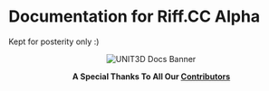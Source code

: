 # Documentation for Riff.CC Alpha

Kept for posterity only :)

<p align="center">
    <img src="https://i.imgur.com/uusLAGE.png" alt="UNIT3D Docs Banner">
</p>
<p align="center">
    <b>A Special Thanks To All Our <a href="https://github.com/UNIT3D/UNIT3D/graphs/contributors">Contributors</a></b>
</p>
